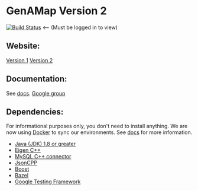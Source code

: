 # GenAMap Version 2

[![Build Status](http://ec2-52-201-224-46.compute-1.amazonaws.com:8080/buildStatus/icon?job=GenAMap_Master)](http://ec2-52-201-224-46.compute-1.amazonaws.com:8080/job/GenAMap_Master/) <-- (Must be logged in to view)

## Website:
[Version 1](http://www.sailing.cs.cmu.edu/main/genamap/)
[Version 2](http://www.sailing.cs.cmu.edu/main/genamap/v2)

## Documentation:
See [docs](https://github.com/blengerich/GenAMap_V2/tree/master/Documentation).
[Google group](https://groups.google.com/forum/#!forum/genamap-users)

## Dependencies:
For informational purposes only, you don't need to install anything. We are now using [Docker](http://docker.com) to sync our environments. See [docs](https://github.com/blengerich/GenAMap_V2/blob/master/Documentation/Development/Docker/Quick_Start.md) for more information.

* [Java (JDK) 1.8 or greater](http://www.oracle.com/technetwork/java/javase/downloads/jdk8-downloads-2133151.html)
* [Eigen C++](http://eigen.tuxfamily.org/index.php?title=Main_Page)
* [MySQL C++ connector](http://dev.mysql.com/downloads/connector/cpp/)
* [JsonCPP](https://github.com/open-source-parsers/jsoncpp)
* [Boost](http://www.boost.org/)
* [Bazel](https://github.com/bazelbuild/bazel)
* [Google Testing Framework](https://github.com/google/googletest)
